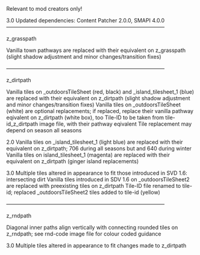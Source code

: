 Relevant to mod creators only!

3.0
Updated dependencies: Content Patcher 2.0.0, SMAPI 4.0.0
――――――――――――――――――――――――――――――

z_grasspath

Vanilla town pathways are replaced with their equivalent on z_grasspath (slight shadow adjustment and minor changes/transition fixes)

――――――――――――――――――――――――――――――

z_dirtpath

Vanilla tiles on _outdoorsTileSheet (red, black) and _island_tilesheet_1 (blue) are replaced with their equivalent on z_dirtpath (slight shadow adjustment and minor changes/transition fixes)
Vanilla tiles on _outdoorsTileSheet (white) are optional replacements; if replaced, replace their vanilla pathway eqivalent on z_dirtpath (white box), too
Tile-ID to be taken from tile-id_z_dirtpath image file, with their pathway eqivalent
Tile replacement may depend on season all seasons

2.0
Vanilla tiles on _island_tilesheet_1 (light blue) are replaced with their equivalent on z_dirtpath; 706 during all seasons but and 640 during winter
Vanilla tiles on island_tilesheet_1 (magenta) are replaced with their equivalent on z_dirtpath (ginger island replacements)

3.0
Multiple tiles altered in appearance to fit those introduced in SVD 1.6: intersecting dirt
Vanilla tiles introduced in SDV 1.6 on _outdoorsTileSheet2 are replaced with preexisting tiles on z_dirtpath
Tile-ID file renamed to tile-id; replaced _outdoorsTileSheet2 tiles added to tile-id (yellow)

――――――――――――――――――――――――――――――

z_rndpath

Diagonal inner paths align vertically with connecting rounded tiles on z_rndpath; see rnd-code image file for colour coded guidance

3.0
Multiple tiles altered in appearance to fit changes made to z_dirtpath
